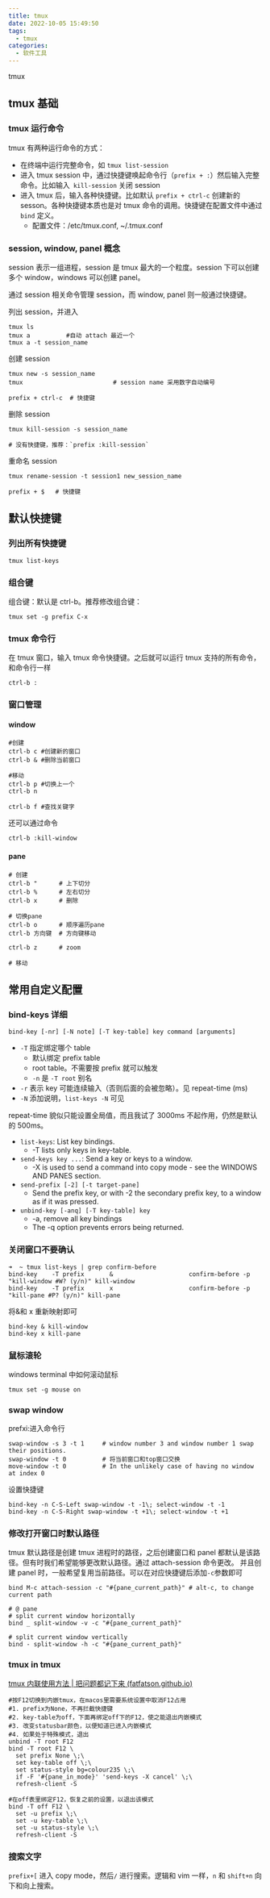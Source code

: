 ```yaml
---
title: tmux
date: 2022-10-05 15:49:50
tags:
  - tmux
categories:
  - 软件工具
---
```


tmux
<!-- more -->
## tmux 基础

### tmux 运行命令

tmux 有两种运行命令的方式：

- 在终端中运行完整命令，如 `tmux list-session`
- 进入 tmux session 中，通过快捷键唤起命令行（`prefix + :`）然后输入完整命令。比如输入` kill-session` 关闭 session
- 进入 tmux 后，输入各种快捷键。比如默认 `prefix + ctrl-c` 创建新的 sesson。各种快捷键本质也是对 tmux 命令的调用。快捷键在配置文件中通过 `bind` 定义。
  - 配置文件：/etc/tmux.conf, ~/.tmux.conf
### session, window, panel 概念

session 表示一组进程，session 是 tmux 最大的一个粒度。session 下可以创建多个 window，windows 可以创建 panel。

通过 session 相关命令管理 session，而 window, panel 则一般通过快捷键。

列出 session，并进入

```
tmux ls
tmux a          #自动 attach 最近一个
tmux a -t session_name
```

创建 session

```
tmux new -s session_name
tmux                         # session name 采用数字自动编号

prefix + ctrl-c  # 快捷键
```

删除 session

```
tmux kill-session -s session_name

# 没有快捷键，推荐：`prefix :kill-session`
```

重命名 session

```
tmux rename-session -t session1 new_session_name

prefix + $   # 快捷键
```

## 默认快捷键

### 列出所有快捷键

```
tmux list-keys
```
### 组合键

组合键：默认是 ctrl-b。推荐修改组合键：

```
tmux set -g prefix C-x
```
### tmux 命令行

在 tmux 窗口，输入 tmux 命令快捷键。之后就可以运行 tmux 支持的所有命令，和命令行一样

```
ctrl-b :
```
### 窗口管理

#### window

```
#创建
ctrl-b c #创建新的窗口
ctrl-b & #删除当前窗口

#移动
ctrl-b p #切换上一个
ctrl-b n

ctrl-b f #查找关键字
```

还可以通过命令

```
ctrl-b :kill-window
```
#### pane

```
# 创建
ctrl-b "      # 上下切分
ctrl-b %      # 左右切分
ctrl-b x      # 删除

# 切换pane
ctrl-b o      # 顺序遍历pane
ctrl-b 方向键  # 方向键移动

ctrl-b z      # zoom

# 移动
```

## 常用自定义配置

### bind-keys 详细

`bind-key [-nr] [-N note] [-T key-table] key command [arguments]`

- `-T` 指定绑定哪个 table
  - 默认绑定 prefix table
  - root table。不需要按 prefix 就可以触发
  - `-n` 是 `-T root` 别名
- `-r` 表示 key 可能连续输入（否则后面的会被忽略）。见 repeat-time (ms)
- `-N` 添加说明，`list-keys -N` 可见

repeat-time 貌似只能设置全局值，而且我试了 3000ms 不起作用，仍然是默认的 500ms。

- `list-keys`: List key bindings.
  - -T lists only keys in key-table.
- `send-keys key ...`: Send a key or keys to a window.
  - -X is used to send a command into copy mode - see the WINDOWS AND PANES section.
- `send-prefix [-2] [-t target-pane]`
  - Send the prefix key, or with -2 the secondary prefix key, to a window as if it was pressed.
- `unbind-key [-anq] [-T key-table] key`
  - -a, remove all key bindings
  - The -q option prevents errors being returned.

### 关闭窗口不要确认

```
➜  ~ tmux list-keys | grep confirm-before
bind-key    -T prefix       &                     confirm-before -p "kill-window #W? (y/n)" kill-window
bind-key    -T prefix       x                     confirm-before -p "kill-pane #P? (y/n)" kill-pane
```

将&和 x 重新映射即可

```
bind-key & kill-window
bind-key x kill-pane
```

### 鼠标滚轮

windows terminal 中如何滚动鼠标

```
tmux set -g mouse on
```

### swap window

prefxi:进入命令行

```
swap-window -s 3 -t 1     # window number 3 and window number 1 swap their positions.
swap-window -t 0          # 将当前窗口和top窗口交换
move-window -t 0          # In the unlikely case of having no window at index 0
```

设置快捷键

```
bind-key -n C-S-Left swap-window -t -1\; select-window -t -1
bind-key -n C-S-Right swap-window -t +1\; select-window -t +1
```

### 修改打开窗口时默认路径

tmux 默认路径是创建 tmux 进程时的路径，之后创建窗口和 panel 都默认是该路径。但有时我们希望能够更改默认路径。通过 attach-session 命令更改。
并且创建 panel 时，一般希望复用当前路径。可以在对应快捷键后添加`-c`参数即可

```
bind M-c attach-session -c "#{pane_current_path}" # alt-c, to change current path

# @ pane
# split current window horizontally
bind _ split-window -v -c "#{pane_current_path}"

# split current window vertically
bind - split-window -h -c "#{pane_current_path}"
```

### tmux in tmux

[tmux 内联使用方法 | 把问题都记下来 (fatfatson.github.io)](https://fatfatson.github.io/2019/08/11/tmux%E5%86%85%E8%81%94%E4%BD%BF%E7%94%A8%E6%96%B9%E6%B3%95/)

```
#按F12切换到内嵌tmux，在macos里需要系统设置中取消F12占用  
#1. prefix为None，不再拦截快捷键  
#2. key-table为off，下面再绑定off下的F12，使之能退出内嵌模式  
#3. 改变statusbar颜色，以便知道已进入内嵌模式  
#4. 如果处于特殊模式，退出  
unbind -T root F12  
bind -T root F12 \  
  set prefix None \;\  
  set key-table off \;\  
  set status-style bg=colour235 \;\  
  if -F '#{pane_in_mode}' 'send-keys -X cancel' \;\  
  refresh-client -S  
  
#在off表里绑定F12，恢复之前的设置，以退出该模式  
bind -T off F12 \  
  set -u prefix \;\  
  set -u key-table \;\  
  set -u status-style \;\  
  refresh-client -S
```

### 搜索文字

`prefix+[` 进入 copy mode，然后`/` 进行搜索。逻辑和 vim 一样，`n` 和 `shift+n` 向下和向上搜索。

